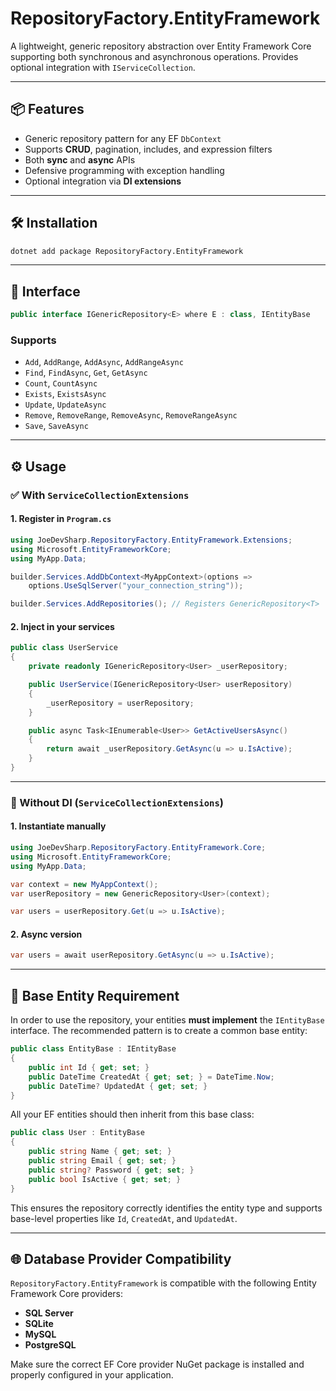 # RepositoryFactory.EntityFramework

A lightweight, generic repository abstraction over Entity Framework Core supporting both synchronous and asynchronous operations. Provides optional integration with `IServiceCollection`.

---

## 📦 Features

* Generic repository pattern for any EF `DbContext`
* Supports **CRUD**, pagination, includes, and expression filters
* Both **sync** and **async** APIs
* Defensive programming with exception handling
* Optional integration via **DI extensions**

---

## 🛠 Installation

```bash
dotnet add package RepositoryFactory.EntityFramework
```

---

## 🔧 Interface

```csharp
public interface IGenericRepository<E> where E : class, IEntityBase
```

### Supports

* `Add`, `AddRange`, `AddAsync`, `AddRangeAsync`
* `Find`, `FindAsync`, `Get`, `GetAsync`
* `Count`, `CountAsync`
* `Exists`, `ExistsAsync`
* `Update`, `UpdateAsync`
* `Remove`, `RemoveRange`, `RemoveAsync`, `RemoveRangeAsync`
* `Save`, `SaveAsync`

---

## ⚙️ Usage

### ✅ With `ServiceCollectionExtensions`

#### 1. Register in `Program.cs`

```csharp
using JoeDevSharp.RepositoryFactory.EntityFramework.Extensions;
using Microsoft.EntityFrameworkCore;
using MyApp.Data;

builder.Services.AddDbContext<MyAppContext>(options =>
    options.UseSqlServer("your_connection_string"));

builder.Services.AddRepositories(); // Registers GenericRepository<T>
```

#### 2. Inject in your services

```csharp
public class UserService
{
    private readonly IGenericRepository<User> _userRepository;

    public UserService(IGenericRepository<User> userRepository)
    {
        _userRepository = userRepository;
    }

    public async Task<IEnumerable<User>> GetActiveUsersAsync()
    {
        return await _userRepository.GetAsync(u => u.IsActive);
    }
}
```

---

### 🧩 Without DI (`ServiceCollectionExtensions`)

#### 1. Instantiate manually

```csharp
using JoeDevSharp.RepositoryFactory.EntityFramework.Core;
using Microsoft.EntityFrameworkCore;
using MyApp.Data;

var context = new MyAppContext();
var userRepository = new GenericRepository<User>(context);

var users = userRepository.Get(u => u.IsActive);
```

#### 2. Async version

```csharp
var users = await userRepository.GetAsync(u => u.IsActive);
```

---

## 🧱 Base Entity Requirement

In order to use the repository, your entities **must implement** the `IEntityBase` interface. The recommended pattern is to create a common base entity:

```csharp
public class EntityBase : IEntityBase
{
    public int Id { get; set; }
    public DateTime CreatedAt { get; set; } = DateTime.Now;
    public DateTime? UpdatedAt { get; set; }
}
```

All your EF entities should then inherit from this base class:

```csharp
public class User : EntityBase
{
    public string Name { get; set; }
    public string Email { get; set; }
    public string? Password { get; set; }
    public bool IsActive { get; set; }
}
```

This ensures the repository correctly identifies the entity type and supports base-level properties like `Id`, `CreatedAt`, and `UpdatedAt`.

---

## 🌐 Database Provider Compatibility

`RepositoryFactory.EntityFramework` is compatible with the following Entity Framework Core providers:

* **SQL Server**
* **SQLite**
* **MySQL**
* **PostgreSQL**

Make sure the correct EF Core provider NuGet package is installed and properly configured in your application.
